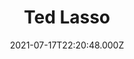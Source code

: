 ---
title: "Ted Lasso"
year: 2020
date: 2021-07-17T22:20:48.000Z
permalink: /almanac/tv/2021-07-17-ted-lasso/index.html
rating: 3
tmdbid: 97546
---